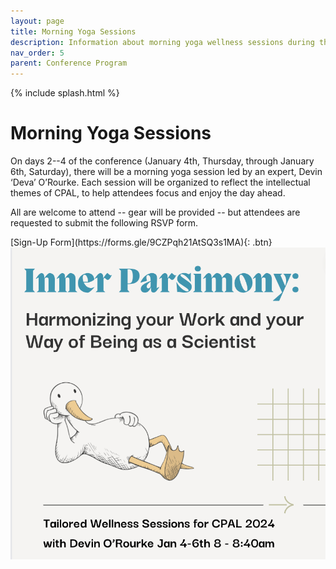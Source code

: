 ```yaml
---
layout: page
title: Morning Yoga Sessions
description: Information about morning yoga wellness sessions during the conference
nav_order: 5
parent: Conference Program
---
```


{% include splash.html %}

# Morning Yoga Sessions

On days 2--4 of the conference (January 4th, Thursday, through January 6th, Saturday),
there will be a morning yoga session led by an expert, Devin ‘Deva’ O’Rourke.
Each session will be organized to reflect the intellectual themes of CPAL, to
help attendees focus and enjoy the day ahead.

All are welcome to attend -- gear will be provided -- but attendees are
requested to submit the following RSVP form.

<span class="fs-6">
[Sign-Up Form](https://forms.gle/9CZPqh21AtSQ3s1MA){: .btn}
</span>

<div class="misc-img">
    <div>
    <img src="/assets/images/yoga.png" alt="Advertisment for yoga sessions">
    </div>
</div>

